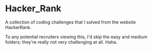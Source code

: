 # Hacker_Rank
A collection of coding challenges that I solved from the website HackerRank.

To any potential recruiters viewing this, I'd skip the easy and medium folders; they're really not very challenging at all.  Haha.

